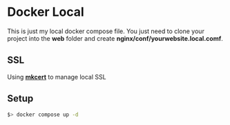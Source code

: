 # Docker Local

This is just my local docker compose file. You just need to clone your project into the **web** folder and create **nginx/conf/yourwebsite.local.comf**.

## SSL

Using **[mkcert](https://github.com/FiloSottile/mkcert)** to manage local SSL

## Setup

```bash
$> docker compose up -d
```